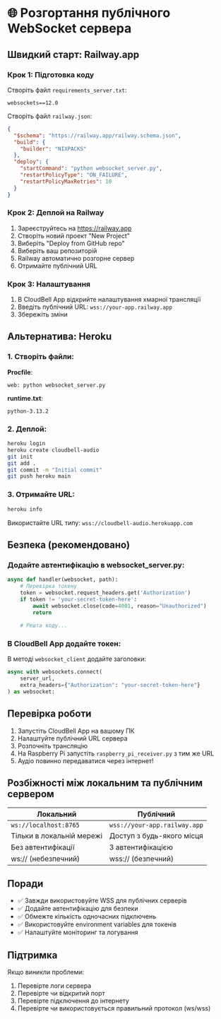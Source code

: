 # 🌐 Розгортання публічного WebSocket сервера

## Швидкий старт: Railway.app

### Крок 1: Підготовка коду

Створіть файл `requirements_server.txt`:
```
websockets==12.0
```

Створіть файл `railway.json`:
```json
{
  "$schema": "https://railway.app/railway.schema.json",
  "build": {
    "builder": "NIXPACKS"
  },
  "deploy": {
    "startCommand": "python websocket_server.py",
    "restartPolicyType": "ON_FAILURE",
    "restartPolicyMaxRetries": 10
  }
}
```

### Крок 2: Деплой на Railway

1. Зареєструйтесь на https://railway.app
2. Створіть новий проект "New Project"
3. Виберіть "Deploy from GitHub repo"
4. Виберіть ваш репозиторій
5. Railway автоматично розгорне сервер
6. Отримайте публічний URL

### Крок 3: Налаштування

1. В CloudBell App відкрийте налаштування хмарної трансляції
2. Введіть публічний URL: `wss://your-app.railway.app`
3. Збережіть зміни

## Альтернатива: Heroku

### 1. Створіть файли:

**Procfile**:
```
web: python websocket_server.py
```

**runtime.txt**:
```
python-3.13.2
```

### 2. Деплой:

```bash
heroku login
heroku create cloudbell-audio
git init
git add .
git commit -m "Initial commit"
git push heroku main
```

### 3. Отримайте URL:

```bash
heroku info
```

Використайте URL типу: `wss://cloudbell-audio.herokuapp.com`

## Безпека (рекомендовано)

### Додайте автентифікацію в websocket_server.py:

```python
async def handler(websocket, path):
    # Перевірка токену
    token = websocket.request_headers.get('Authorization')
    if token != 'your-secret-token-here':
        await websocket.close(code=4001, reason="Unauthorized")
        return
    
    # Решта коду...
```

### В CloudBell App додайте токен:

В методі `websocket_client` додайте заголовки:
```python
async with websockets.connect(
    server_url,
    extra_headers={"Authorization": "your-secret-token-here"}
) as websocket:
```

## Перевірка роботи

1. Запустіть CloudBell App на вашому ПК
2. Налаштуйте публічний URL сервера
3. Розпочніть трансляцію
4. На Raspberry Pi запустіть `raspberry_pi_receiver.py` з тим же URL
5. Аудіо повинно передаватися через інтернет!

## Розбіжності між локальним та публічним сервером

| Локальний | Публічний |
|-----------|-----------|
| `ws://localhost:8765` | `wss://your-app.railway.app` |
| Тільки в локальній мережі | Доступ з будь-якого місця |
| Без автентифікації | З автентифікацією |
| ws:// (небезпечний) | wss:// (безпечний) |

## Поради

- ✅ Завжди використовуйте WSS для публічних серверів
- ✅ Додайте автентифікацію для безпеки
- ✅ Обмежте кількість одночасних підключень
- ✅ Використовуйте environment variables для токенів
- ✅ Налаштуйте моніторинг та логування

## Підтримка

Якщо виникли проблеми:
1. Перевірте логи сервера
2. Перевірте чи відкритий порт
3. Перевірте підключення до інтернету
4. Перевірте чи використовується правильний протокол (ws/wss)

